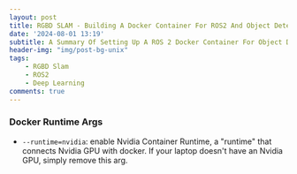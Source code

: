 ```yaml
---
layout: post
title: RGBD SLAM - Building A Docker Container For ROS2 And Object Detection Deep Neural Nets
date: '2024-08-01 13:19'
subtitle: A Summary Of Setting Up A ROS 2 Docker Container For Object Detection Training And Inferencing
header-img: "img/post-bg-unix"
tags:
    - RGBD Slam
    - ROS2
    - Deep Learning
comments: true
---
```


### Docker Runtime Args

- `--runtime=nvidia`: enable Nvidia Container Runtime, a "runtime" that connects Nvidia GPU with docker. If your laptop doesn't have an Nvidia GPU, simply remove this arg.